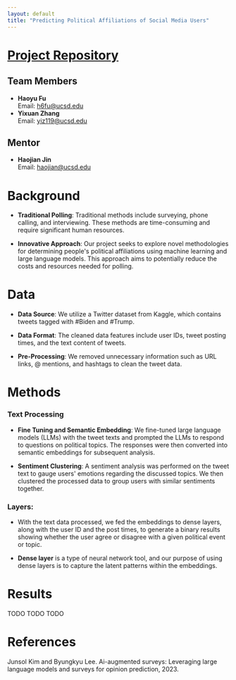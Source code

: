 ```yaml
---
layout: default
title: "Predicting Political Affiliations of Social Media Users"
---
```


# [Project Repository](https://github.com/HaoyuFu2/DSC180B_Twitter_Political_Analysis)

## Team Members

- **Haoyu Fu**  
  Email: [h6fu@ucsd.edu](mailto:h6fu@ucsd.edu)
- **Yixuan Zhang**  
  Email: [yiz119@ucsd.edu](mailto:yiz119@ucsd.edu)


## Mentor

- **Haojian Jin**  
  Email: [haojian@ucsd.edu](mailto:haojian@ucsd.edu)




# Background

- **Traditional Polling**: Traditional methods include surveying, phone calling, and interviewing. These methods are time-consuming and require significant human resources.

- **Innovative Approach**: Our project seeks to explore novel methodologies for determining people's political affiliations using machine learning and large language models. This approach aims to potentially reduce the costs and resources needed for polling.

# Data

- **Data Source**: We utilize a Twitter dataset from Kaggle, which contains tweets tagged with #Biden and #Trump.

- **Data Format**: The cleaned data features include user IDs, tweet posting times, and the text content of tweets.

- **Pre-Processing**: We removed unnecessary information such as URL links, @ mentions, and hashtags to clean the tweet data.

# Methods

### Text Processing

- **Fine Tuning and Semantic Embedding**: We fine-tuned large language models (LLMs) with the tweet texts and prompted the LLMs to respond to questions on political topics. The responses were then converted into semantic embeddings for subsequent analysis.

- **Sentiment Clustering**: A sentiment analysis was performed on the tweet text to gauge users' emotions regarding the discussed topics. We then clustered the processed data to group users with similar sentiments together.

### Layers:
- With the text data processed, we fed the embeddings to dense layers, along with the
user ID and the post times, to generate a binary results showing whether the user
agree or disagree with a given political event or topic.

- **Dense layer** is a type of neural network tool, and our purpose of using dense layers is to capture the latent patterns within the embeddings.

# Results
TODO
TODO
TODO

# References
Junsol Kim and Byungkyu Lee. Ai-augmented surveys: Leveraging large language models and surveys for opinion prediction, 2023.
